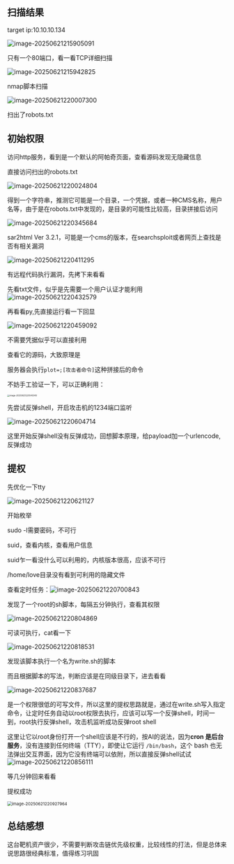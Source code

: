 ## 扫描结果

target ip:10.10.10.134

![image-20250621215905091](C:\Users\YJY\AppData\Roaming\Typora\typora-user-images\image-20250621215905091.png)

只有一个80端口，看一看TCP详细扫描

![image-20250621215942825](C:\Users\YJY\AppData\Roaming\Typora\typora-user-images\image-20250621215942825.png)

nmap脚本扫描

![image-20250621220007300](C:\Users\YJY\AppData\Roaming\Typora\typora-user-images\image-20250621220007300.png)

扫出了robots.txt

## 初始权限

访问http服务，看到是一个默认的阿帕奇页面，查看源码发现无隐藏信息

直接访问扫出的robots.txt

![image-20250621220024804](C:\Users\YJY\AppData\Roaming\Typora\typora-user-images\image-20250621220024804.png)

得到一个字符串，推测它可能是一个目录，一个凭据，或者一种CMS名称，用户名等，由于是在robots.txt中发现的，是目录的可能性比较高，目录拼接后访问

![image-20250621220345684](C:\Users\YJY\AppData\Roaming\Typora\typora-user-images\image-20250621220345684.png)

sar2html Ver 3.2.1，可能是一个cms的版本，在searchsploit或者网页上查找是否有相关漏洞

![image-20250621220411295](C:\Users\YJY\AppData\Roaming\Typora\typora-user-images\image-20250621220411295.png)

有远程代码执行漏洞，先拷下来看看

先看txt文件，似乎是先需要一个用户认证才能利用![image-20250621220432579](C:\Users\YJY\AppData\Roaming\Typora\typora-user-images\image-20250621220432579.png)

再看看py,先直接运行看一下回显

![image-20250621220459092](C:\Users\YJY\AppData\Roaming\Typora\typora-user-images\image-20250621220459092.png)

不需要凭据似乎可以直接利用

查看它的源码，大致原理是

服务器会执行`plot=;[攻击者命令]`这种拼接后的命令

不妨手工验证一下，可以正确利用：

<img src="C:\Users\YJY\AppData\Roaming\Typora\typora-user-images\image-20250621220545049.png" alt="image-20250621220545049" style="zoom:33%;" />



先尝试反弹shell，开启攻击机的1234端口监听

![image-20250621220604714](C:\Users\YJY\AppData\Roaming\Typora\typora-user-images\image-20250621220604714.png)

这里开始反弹shell没有反弹成功，回想脚本原理，给payload加一个urlencode,反弹成功

## 提权

先优化一下tty

![image-20250621220621127](C:\Users\YJY\AppData\Roaming\Typora\typora-user-images\image-20250621220621127.png)

开始枚举

sudo -l需要密码，不可行

suid，查看内核，查看用户信息

suid乍一看没什么可以利用的，内核版本很高，应该不可行

/home/love目录没有看到可利用的隐藏文件

查看定时任务：![image-20250621220700843](C:\Users\YJY\AppData\Roaming\Typora\typora-user-images\image-20250621220700843.png)

发现了一个root的sh脚本，每隔五分钟执行，查看其权限

![image-20250621220804869](C:\Users\YJY\AppData\Roaming\Typora\typora-user-images\image-20250621220804869.png)

可读可执行，cat看一下

![image-20250621220818531](C:\Users\YJY\AppData\Roaming\Typora\typora-user-images\image-20250621220818531.png)

发现该脚本执行一个名为write.sh的脚本

而且根据脚本的写法，判断应该是在同级目录下，进去看看

![image-20250621220837687](C:\Users\YJY\AppData\Roaming\Typora\typora-user-images\image-20250621220837687.png)

是一个权限很低的可写文件，所以这里的提权思路就是，通过在write.sh写入指定命令，让定时任务自动以root权限去执行，应该可以写一个反弹shell，时间一到，root执行反弹shell，攻击机监听成功反弹root shell 

这里让它以root身份打开一个shell应该是不行的，按AI的说法，因为**cron 是后台服务**，没有连接到任何终端（TTY），即使让它运行 `/bin/bash`，这个 bash 也无法弹出交互界面，因为它没有终端可以依附，所以直接反弹shell试试![image-20250621220856111](C:\Users\YJY\AppData\Roaming\Typora\typora-user-images\image-20250621220856111.png)

等几分钟回来看看

提权成功

<img src="C:\Users\YJY\AppData\Roaming\Typora\typora-user-images\image-20250621220927964.png" alt="image-20250621220927964" style="zoom:67%;" />

## 总结感想

这台靶机资产很少，不需要判断攻击链优先级权重，比较线性的打法，但是总体来说思路很经典标准，值得练习巩固